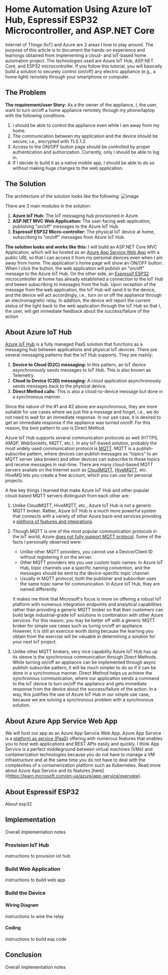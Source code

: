 # Home Automation Using Azure IoT Hub, Espressif ESP32 Microcontroller, and ASP.NET Core

Internet of Things (IoT) and Azure are 2 areas I love to play around. The purpose of this article is to document the hands-on experience and learnings obtained from implementing a cloud- and IoT-based home automation project.  The technologies used are Azure IoT Hub, ASP.NET Core, and ESP32 microcontroller. If you follow this tutorial, you will basically build a solution to securely control (on/off) any electric appliance (e.g., a home light) remotely through your smartphone or computer. 


## The Problem
**The requirement/user Story:**  As a the owner of the appliance, I, the user, want to turn on/off a home appliance remotely through my phone/laptop with the following conditions.  
1. I should be able to control the appliance even while I am away from my home.
2. The communication between my application and the device should be secure, i.e., encrypted with TLS 1.2.
3. Access to the ON/OFF button page should be controlled by proper authentication and authorization.  Currently, only I should be able to log in.
4. If I decide to build it as a native mobile app, I should be able to do so without making huge changes to the web application.  

## The Solution
The architecture of the solution looks like the following:
![image](https://user-images.githubusercontent.com/68135957/223001314-045b2ff0-0edc-40b1-9ab3-202e3b8e67f9.png)

There are 3 main modules in the solution:
1. **Azure IoT Hub:**  The IoT messaging hub provisioned in Azure.   
2. **ASP.NET MVC Web Application:**  The user-facing web application, publishing "on/off" messages to the Azure IoT Hub.
3. **Espressif ESP32 Micro-controller:** The physical IoT device at home, subscribing to "on/off" messages from Azure IoT Hub.

**The solution looks and works like this:** I will build an ASP.NET Core MVC Application, which will be hosted as an [Azure App Service Web App](https://learn.microsoft.com/en-us/azure/app-service/quickstart-dotnetcore?tabs=net60&pivots=development-environment-vs) with a public URL so that I can access it from my personal devices even when I am away from home.  The application's home page will show an ON/OFF button.  When I click the button, the web application will publish an "on/off" message to the Azure IoT Hub. On the other side, an [Espressif ESP32](https://en.wikipedia.org/wiki/ESP32) microcontroller at home has already established a connection to the IoT Hub and beeen subscribing to messages from the hub.  Upon reception of the message from the web application, the IoT Hub will send it to the device, and the device will act accordingly, i.e., turn on or off the appliance through an electromagnetic relay.  In addition, the device will report the current status of the light back to the web application through the IoT Hub so that I, the user, will get immediate feedback about the success/failure of the action.        

## About Azure IoT Hub
[Azure IoT Hub](https://learn.microsoft.com/en-us/azure/iot-hub/iot-concepts-and-iot-hub) is a fully managed PaaS solution that functions as a messaging hub between applications and physical IoT devices. There are several messaging patterns that the IoT Hub supports.  They are mainly:
1. **Device to Cloud (D2C) messaging:**  In this pattern, an IoT device asynchronously sends messages to IoT Hub.  This is also known as Telemetry.
2. **Cloud to Device (C2D) messaging:**  A cloud application asynchronously sends messages back to the physical device.
3. **Direct Method calls:**  This is also a cloud-to-device message but done in a synchronous manner.

Since the nature of the #1 and #2 above are asynchronous, they are more suitable for use cases where we just fire a message and forget, i.e., we do not need to wait for an immediate response.  In our use case, it is desired to get an immediate response if the appliance was turned on/off.  For this reason, the best pattern to use is Direct Method.

Azure IoT Hub supports several communication protocols as well (HTTPS, AMQP, WebSockets, MQTT, etc.).  In any IoT-based solution, probably the most widely used communication protocol is [MQTT](https://en.wikipedia.org/wiki/MQTT). MQTT is a publish-subscribe pattern, where devices can publish messages as "topics" to an MQTT server (aka broker) and other devices can subscribe to those topics and receive messages in real-time. There are many cloud-based MQTT servers availale on the Internet  such as [CloudMQTT](https://www.cloudmqtt.com/), [HiveMQTT](https://www.hivemq.com/), etc. HiveMQ lets you create a free account, which you can use for personal projects. 

A few key things I learned that make Azure IoT Hub and other popular cloud-based MQTT servers distinguish from each other are:
1. Unlike CloudMQTT, HiveMQTT, etc., Azure IoT Hub is not a generic MQTT broker.  Rather, Azure IoT Hub is a much more powerful system that connects with a variety of other Azure back-end services providing a [plethora of features and integrations](https://learn.microsoft.com/en-us/azure/architecture/reference-architectures/iot).
2. Though MQTT is one of the most popular communication protocols in the IoT world, Azure [does not fully support MQTT protocol](https://learn.microsoft.com/en-us/azure/iot-hub/iot-hub-mqtt-support). Some of the facts I personally observed were:
   - Unlike other MQTT providers, you cannot use a Device/Client ID without registering it on the server.
   - Other MQTT providers lets you use custom topic names. In Azure IoT Hub, topic channels use a specific naming convention, and the messages should be sent to the device-specific topic channel.  
   - Usually in MQTT protocol, both the publisher and subscriber uses the same topic name for communication.  In Azure IoT Hub, they are named differently.  
     
   It makes me think that Microsoft's focus is more on offering a robust IoT platform with numerous integration endpoints and analytical capabilities rather than providing a generic MQTT broker so that their customers can build large industrial-grade IoT solutions in combination with other Azure services.  For this reason, you may be better off with a generic MQTT broker for simple use cases such as turnig on/off an appliance.  However, it is still an exercice worth doing because the learning you obtain from the exercise will be valuable in determining a solution for your next IoT project.     
3. Unlike other MQTT brokers, very nice capability Azure IoT Hub has up its sleeve is the synchronous communication through Direct Methods.  While turning on/off an appliance can be implemented through async publish-subscribe pattern, it will be much simpler to do so if it can be done in a synchronous manner.  Direct Method helps us achieve the synchronous communication, where our application sends a command to the IoT device to turn on/off the appliance and gets immediate response from the device about the success/failure of the action.  In a way, this justifies the use of Azure IoT Hub in our simple use case, because we are solving a synchronous problem with a synchronous solution. 

## About Azure App Service Web App
We will host our app as an Azure App Service Web App.  Azure App Service is a [platform as service (PaaS)](https://en.wikipedia.org/wiki/Platform_as_a_service) offering with numerous features that enables you to host web applications and REST APIs easily and quickly.  I think App Service is a perfect middleground between virtual machines (VMs) and containerization technologies because you do not have to manage a VM infrastructure and at the same time you do not have to deal with the complexities of a containerization platform such as Kubernetes. Read more about Azure App Service and its features [here]((https://learn.microsoft.com/en-us/azure/app-service/overview).  



## About Espressif ESP32
About esp32

## Implementation
 Overall implementation notes 
 
 ### Provision IoT Hub
 instructions to provision iot hub
 
 ### Build Web Application
 instructions to build web app

 ### Build the Device
 #### Wiring Diagram
 instructions to wire the relay

 #### Coding
instructions to build esp code

## Conclusion
Overall implementation notes 






  
